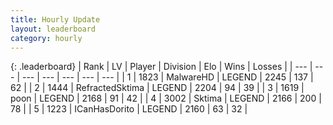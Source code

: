 ```yaml
---
title: Hourly Update
layout: leaderboard
category: hourly
---
```


{: .leaderboard}
| Rank | LV | Player | Division | Elo | Wins | Losses |
| --- | --- | --- | --- | --- | --- | --- |
| <span data-change="0">1</span> | 1823 | <span title="ID: 261794">MalwareHD</span> | LEGEND | <span data-change="0">2245</span> | <span data-change="0">137</span> | <span data-change="0">62</span> |
| <span data-change="0">2</span> | 1444 | <span title="ID: 402846">RefractedSktima</span> | LEGEND | <span data-change="29">2204</span> | <span data-change="7">94</span> | <span data-change="1">39</span> |
| <span data-change="0">3</span> | 1619 | <span title="ID: 540690">poon</span> | LEGEND | <span data-change="0">2168</span> | <span data-change="0">91</span> | <span data-change="0">42</span> |
| <span data-change="0">4</span> | 3002 | <span title="ID: 353063">Sktima</span> | LEGEND | <span data-change="0">2166</span> | <span data-change="0">200</span> | <span data-change="0">78</span> |
| <span data-change="0">5</span> | 1223 | <span title="ID: 415713">ICanHasDorito</span> | LEGEND | <span data-change="0">2160</span> | <span data-change="0">63</span> | <span data-change="0">32</span> |